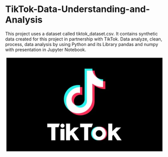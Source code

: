 # TikTok-Data-Understanding-and-Analysis
This project uses a dataset called tiktok_dataset.csv. It contains synthetic data created for this project in partnership with TikTok.  Data analyze, clean, process, data analysis by using Python and its Library pandas and numpy with presentation in Jupyter Notebook. 

![tiktok](https://github.com/nihalshaikh-analyst/TikTok-Data-Understanding-and-Analysis/blob/main/tIktok.png)
